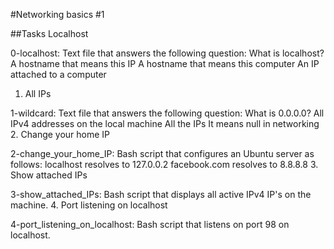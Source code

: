#Networking basics #1

##Tasks 
Localhost

0-localhost: Text file that answers the following question:
What is localhost?
A hostname that means this IP
A hostname that means this computer
An IP attached to a computer
1. All IPs

1-wildcard: Text file that answers the following question:
What is 0.0.0.0?
All IPv4 addresses on the local machine
All the IPs
It means null in networking
2. Change your home IP

2-change_your_home_IP: Bash script that configures an Ubuntu server as follows:
localhost resolves to 127.0.0.2
facebook.com resolves to 8.8.8.8
3. Show attached IPs

3-show_attached_IPs: Bash script that displays all active IPv4 IP's on the machine.
4. Port listening on localhost

4-port_listening_on_localhost: Bash script that listens on port 98 on localhost.
